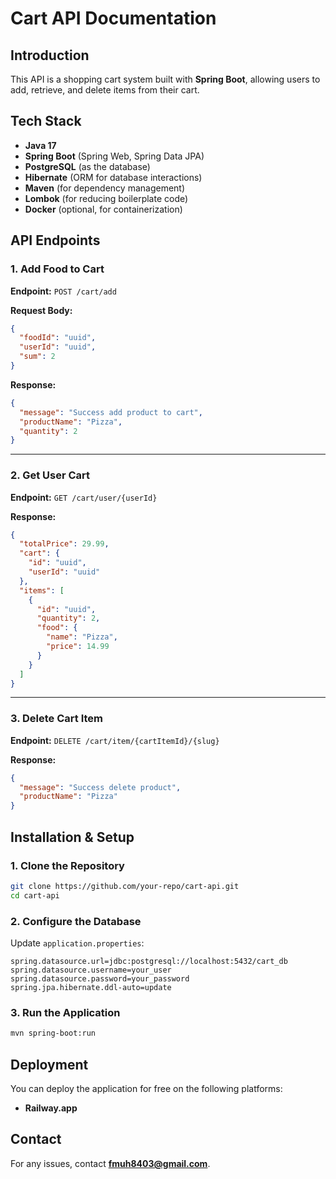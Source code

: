 # Cart API Documentation

## Introduction
This API is a shopping cart system built with **Spring Boot**, allowing users to add, retrieve, and delete items from their cart.

## Tech Stack
- **Java 17**
- **Spring Boot** (Spring Web, Spring Data JPA)
- **PostgreSQL** (as the database)
- **Hibernate** (ORM for database interactions)
- **Maven** (for dependency management)
- **Lombok** (for reducing boilerplate code)
- **Docker** (optional, for containerization)

## API Endpoints

### 1. Add Food to Cart
**Endpoint:** `POST /cart/add`

**Request Body:**
```json
{
  "foodId": "uuid",
  "userId": "uuid",
  "sum": 2
}
```

**Response:**
```json
{
  "message": "Success add product to cart",
  "productName": "Pizza",
  "quantity": 2
}
```

---

### 2. Get User Cart
**Endpoint:** `GET /cart/user/{userId}`

**Response:**
```json
{
  "totalPrice": 29.99,
  "cart": {
    "id": "uuid",
    "userId": "uuid"
  },
  "items": [
    {
      "id": "uuid",
      "quantity": 2,
      "food": {
        "name": "Pizza",
        "price": 14.99
      }
    }
  ]
}
```

---

### 3. Delete Cart Item
**Endpoint:** `DELETE /cart/item/{cartItemId}/{slug}`

**Response:**
```json
{
  "message": "Success delete product",
  "productName": "Pizza"
}
```

## Installation & Setup

### 1. Clone the Repository
```sh
git clone https://github.com/your-repo/cart-api.git
cd cart-api
```

### 2. Configure the Database
Update `application.properties`:
```properties
spring.datasource.url=jdbc:postgresql://localhost:5432/cart_db
spring.datasource.username=your_user
spring.datasource.password=your_password
spring.jpa.hibernate.ddl-auto=update
```

### 3. Run the Application
```sh
mvn spring-boot:run
```

## Deployment
You can deploy the application for free on the following platforms:
- **Railway.app**

## Contact
For any issues, contact **fmuh8403@gmail.com**.
